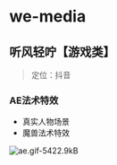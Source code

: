 # we-media


## 听风轻咛【游戏类】
> 定位：抖音


### AE法术特效

- 真实人物场景
- 魔兽法术特效

![ae.gif-5422.9kB][2]





[2]: http://static.zybuluo.com/usiege/rw7941ry5amcj5uc64c8dqa7/ae15sec.gif